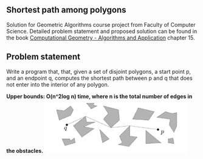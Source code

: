 ## Shortest path among polygons
Solution for Geometric Algorithms course project from Faculty of Computer Science. Detailed problem statement and proposed solution can be found in the book [Computational Geometry - Algorithms and Application](https://people.inf.elte.hu/fekete/algoritmusok_msc/terinfo_geom/konyvek/Computational%20Geometry%20-%20Algorithms%20and%20Applications,%203rd%20Ed.pdf) chapter 15.
## Problem statement
Write a program that, that, given a set of disjoint polygons, a start point p, and an endpoint q, computes the shortest path between p and q  that does not enter into the interior of any polygon. 

**Upper bounds: O(n^2log n) time, where n is the total number of edges in the obstacles.**
![statement](images/statement.png)
